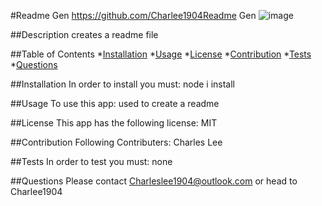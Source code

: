 
 #Readme Gen
  https://github.com/Charlee1904Readme Gen
  ![image](https://user-images.githubusercontent.com/30184051/126537346-058cd0fd-e823-44f6-b8c8-ba72a0a81dd6.png)

##Description
  creates a readme file

  ##Table of Contents
  *[Installation](##Installation)
  *[Usage](##Usage)
  *[License](##License)
  *[Contribution](##Contribution)
  *[Tests](##Tests)
  *[Questions](##Questions)

  ##Installation
  In order to install you must: node i install

  ##Usage 
  To use this app: used to create a readme

  ##License
  This app has the following license: MIT

  ##Contribution 
  Following Contributers: Charles Lee

  ##Tests
  In order to test you must: none

  ##Questions
  Please contact Charleslee1904@outlook.com or head to Charlee1904
